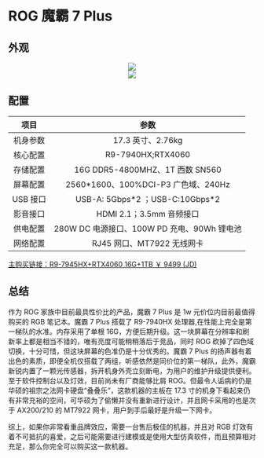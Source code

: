 # ROG 魔霸 7 Plus

## 外观

<div style="margin: 0 auto; text-align: center; width: 50%"><img src="./assets/魔霸7plus%201.jpg" /></div>

<div style="margin: 0 auto; text-align: center; width: 50%"><img src="./assets/魔霸7plus%202.jpg" /></div>

## 配置

|   项目   |                    参数                     |
| :------: | :-----------------------------------------: |
| 机身参数 |              17.3 英寸、2.76kg              |
| 核心配置 |              R9-7940HX;RTX4060              |
| 存储配置 |       16G DDR5-4800MHZ、1T 西数 SN560       |
| 屏幕配置 |    2560\*1600、100%DCI-P3 广色域、240Hz     |
| USB 接口 |      USB-A: 5Gbps\*2 ；USB-C:10Gbps\*2      |
| 影音接口 |          HDMI 2.1；3.5mm 音频接口           |
| 供电配置 | 280W DC 电源接口、100W PD 充电、90Wh 锂电池 |
| 网络配置 |         RJ45 网口、MT7922 无线网卡          |

[主购买链接：R9-7945HX+RTX4060 16G+1TB ￥ 9499 (JD)](https://3.cn/2442l7-7)

## 总结

作为 ROG 家族中目前最具性价比的产品，魔霸 7 Plus 是 1w 元价位内目前最值得购买的 RGB 笔记本。魔霸 7 Plus 搭载了 R9-7940HX 处理器,在性能上完全是第一梯队的水准。内存采用了单根 16G，方便后期升级。这一块屏幕在分辨率和刷新率上都是相当不错的，唯有亮度可能稍稍落后于竞品，同时 ROG 砍掉了四色域切换，十分可惜，但这块屏幕的色准仍是十分优秀的。魔霸 7 Plus 的扬声器有着出色的素质，即便全机仅搭载了两组，听感依然是同价位的第一梯队，此外，魔霸新锐内置了一颗光传感器，拆开机身外壳立刻断电，为用户的维护升级提供便利。至于软件控制台以及灯效，目前尚未有厂商能够比肩 ROG。但最令人诟病的仍是华硕的祖宗之法网卡硬盘“叠叠乐”，这款机器的主板在 17.3 寸的机身下看起来仍有非常充裕的空间，可华硕为了偷懒并没有重新进行设计，并且网卡采用的也是次于 AX200/210 的 MT7922 网卡，用户到手后最好是升级一下网卡。

综上，如果你非常看重品牌效应，需要一台售后极佳的机器，并且对 RGB 灯效有着不可抵抗的喜爱，之后可能需要进行建模或是使用大型仿真软件，而且预算相对充足，那么你完全可以购买这一款机器。
